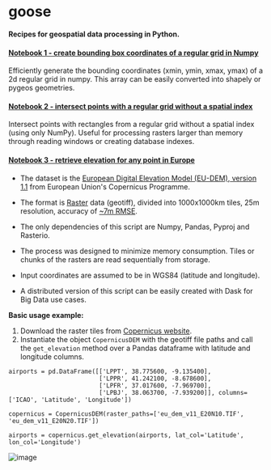 # goose
<b>Recipes for geospatial data processing in Python.</b>


#### [Notebook 1 - create bounding box coordinates of a regular grid in Numpy](https://github.com/carlosg-m/goose/blob/4696f621dfbc711fc68d4e30e579d8e79825a0d0/Create%202d%20grid%20with%20NumPy.ipynb)
Efficiently generate the bounding coordinates (xmin, ymin, xmax, ymax) of a 2d regular grid in numpy. This array can be easily converted into shapely or pygeos geometries.


#### [Notebook 2 - intersect points with a regular grid without a spatial index](https://github.com/carlosg-m/goose/blob/983433b1af425dbb5846e8a7614f220579ea1ecf/Intersect%20points%20with%20a%20regular%20grid%20without%20a%20spatial%20index.ipynb)
Intersect points with rectangles from a regular grid without a spatial index (using only NumPy). Useful for processing rasters larger than memory through reading windows or creating database indexes.


#### [Notebook 3 - retrieve elevation for any point in Europe](https://github.com/carlosg-m/goose/blob/e87259c28e47dc60227979b0a16becb23821f2f6/Copernicus%20-%20retrieve%20elevation%20for%20any%20point%20in%20Europe%20(Pandas%20version).ipynb) 
- The dataset is the [European Digital Elevation Model (EU-DEM), version 1.1](https://land.copernicus.eu/imagery-in-situ/eu-dem/eu-dem-v1.1) from European Union's Copernicus Programme. 

- The format is [Raster](https://desktop.arcgis.com/en/arcmap/10.3/manage-data/raster-and-images/what-is-raster-data.htm) data (geotiff), divided into 1000x1000km tiles, 25m resolution, accuracy of [~7m RMSE](https://ec.europa.eu/eurostat/documents/7116161/7172326/Report-EU-DEM-statistical-validation-August2014.pdf). 
- The only dependencies of this script are Numpy, Pandas, Pyproj and Rasterio. 
- The process was designed to minimize memory consumption. Tiles or chunks of the rasters are read sequentially from storage.
- Input coordinates are assumed to be in WGS84 (latitude and longitude).
- A distributed version of this script can be easily created with Dask for Big Data use cases.

<b>Basic usage example:</b>
1) Download the raster tiles from [Copernicus website](https://land.copernicus.eu/imagery-in-situ/eu-dem/eu-dem-v1.1).
2) Instantiate  the object `CopernicusDEM` with the geotiff file paths and call the `get_elevation` method over a Pandas dataframe with latitude and longitude columns.
```
airports = pd.DataFrame([['LPPT', 38.775600, -9.135400],
                         ['LPPR', 41.242100, -8.678600],
                         ['LPFR', 37.017600, -7.969700],
                         ['LPBJ', 38.063700, -7.939200]], columns=['ICAO', 'Latitude', 'Longitude'])
                         
copernicus = CopernicusDEM(raster_paths=['eu_dem_v11_E20N10.TIF', 'eu_dem_v11_E20N20.TIF'])

airports = copernicus.get_elevation(airports, lat_col='Latitude', lon_col='Longitude')
```
![image](https://user-images.githubusercontent.com/55836583/121090044-e3e4f700-c7df-11eb-8fff-45ba81423b03.png)

